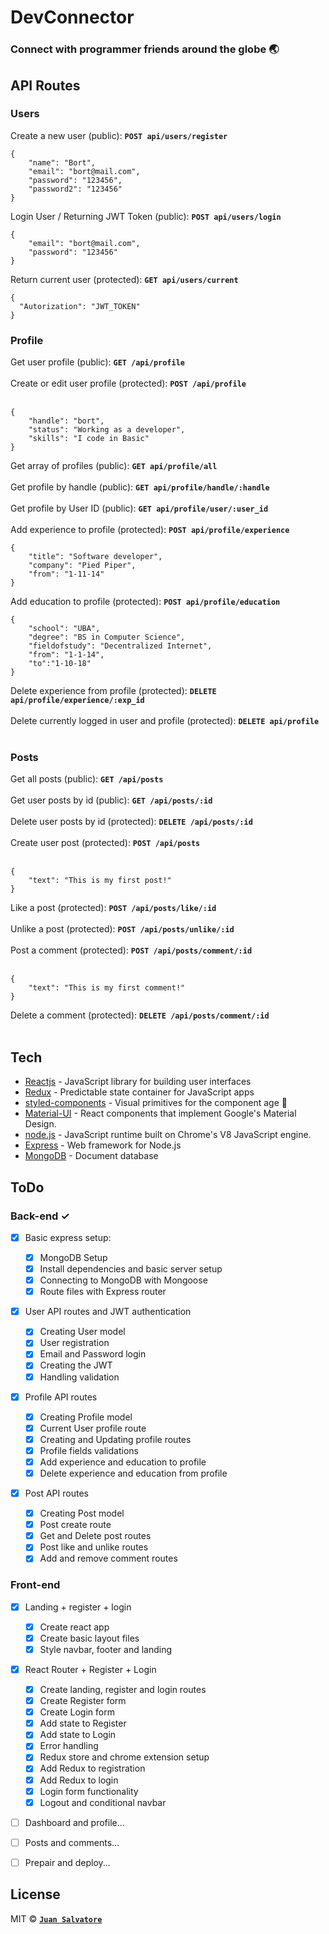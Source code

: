 # DevConnector

### Connect with programmer friends around the globe 🌏

## API Routes 

### Users

Create a new user (public): <b>```POST api/users/register```</b><br/>
```
{
    "name": "Bort",
    "email": "bort@mail.com",
    "password": "123456",
    "password2": "123456"
}
```
Login User / Returning JWT Token (public): <b>```POST api/users/login```</b><br/>
```
{
    "email": "bort@mail.com",
    "password": "123456"
}
```
Return current user (protected): <b>```GET api/users/current```</b><br/>
```
{
  "Autorization": "JWT_TOKEN"
}
```
  
### Profile

Get user profile (public): <b>```GET /api/profile```</b><br/><br/>
Create or edit user profile (protected): <b>```POST /api/profile```</b><br/><br/>
```
{
    "handle": "bort",
    "status": "Working as a developer",
    "skills": "I code in Basic"
}
```
Get array of profiles (public): <b>```GET api/profile/all```</b><br/><br/>
Get profile by handle (public): <b>```GET api/profile/handle/:handle```</b><br/><br/>
Get profile by User ID (public): <b>```GET api/profile/user/:user_id```</b><br/><br/>
Add experience to profile (protected): <b>```POST api/profile/experience```</b><br/>
```
{
    "title": "Software developer",
    "company": "Pied Piper",
    "from": "1-11-14"
}
```
Add education to profile (protected): <b>```POST api/profile/education```</b><br/>
```
{
    "school": "UBA",
    "degree": "BS in Computer Science",
    "fieldofstudy": "Decentralized Internet",
    "from": "1-1-14",
    "to":"1-10-18"
}
```
Delete experience from profile (protected): <b>```DELETE api/profile/experience/:exp_id```</b><br/><br/>
Delete currently logged in user and profile (protected): <b>```DELETE api/profile```</b><br/><br/>

### Posts

Get all posts (public): <b>```GET /api/posts```</b><br/><br/>
Get user posts by id (public): <b>```GET /api/posts/:id```</b><br/><br/>
Delete user posts by id (protected): <b>```DELETE /api/posts/:id```</b><br/><br/>
Create user post (protected): <b>```POST /api/posts```</b><br/><br/>
```
{
	"text": "This is my first post!"
}
```
Like a post (protected): <b>```POST /api/posts/like/:id```</b><br/><br/>
Unlike a post (protected): <b>```POST /api/posts/unlike/:id```</b><br/><br/>
Post a comment (protected): <b>```POST /api/posts/comment/:id```</b><br/><br/>
```
{
	"text": "This is my first comment!"
}
```
Delete a comment (protected): <b>```DELETE /api/posts/comment/:id```</b><br/><br/>


## Tech

- [Reactjs](https://reactjs.org/) - JavaScript library for building user interfaces
- [Redux](https://redux.js.org/) - Predictable state container for JavaScript apps
- [styled-components](https://www.styled-components.com/) - Visual primitives for the component age 💅
- [Material-UI](https://material-ui.com/) - React components that implement Google's Material Design.
- [node.js](https://nodejs.org/) - JavaScript runtime built on Chrome's V8 JavaScript engine.
- [Express](https://expressjs.com/) - Web framework for Node.js
- [MongoDB](https://www.mongodb.com/) - Document database

## ToDo

### Back-end ✓

- [x] Basic express setup:

  - [x] MongoDB Setup
  - [x] Install dependencies and basic server setup
  - [x] Connecting to MongoDB with Mongoose
  - [x] Route files with Express router

- [x] User API routes and JWT authentication

  - [x] Creating User model
  - [x] User registration
  - [x] Email and Password login
  - [x] Creating the JWT
  - [x] Handling validation

- [x] Profile API routes

  - [x] Creating Profile model
  - [x] Current User profile route
  - [x] Creating and Updating profile routes
  - [x] Profile fields validations
  - [x] Add experience and education to profile
  - [x] Delete experience and education from profile

- [x] Post API routes
  - [x] Creating Post model
  - [x] Post create route
  - [x] Get and Delete post routes
  - [x] Post like and unlike routes
  - [x] Add and remove comment routes

### Front-end

- [x] Landing + register + login

  - [x] Create react app
  - [x] Create basic layout files
  - [x] Style navbar, footer and landing

- [x] React Router + Register + Login

  - [x] Create landing, register and login routes
  - [x] Create Register form
  - [x] Create Login form
  - [x] Add state to Register
  - [x] Add state to Login
  - [x] Error handling
  - [x] Redux store and chrome extension setup
  - [x] Add Redux to registration
  - [x] Add Redux to login
  - [x] Login form functionality
  - [x] Logout and conditional navbar

- [ ] Dashboard and profile...

- [ ] Posts and comments...

- [ ] Prepair and deploy...

## License

MIT © **[`Juan Salvatore`](http://juansalvatore.com)**
